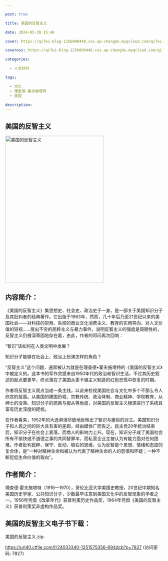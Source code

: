 ```yaml
---

post: true

title: 美国的反智主义

date: 2024-05-30 15:46

cover: https://qifei-blog-1256009448.cos.ap-chengdu.myqcloud.com/qifei-blog/s33808234.jpg

coveross: https://qifei-blog-1256009448.cos.ap-chengdu.myqcloud.com/qifei-blog/s33808234.jpg

categories:

  - 人文社科

tags:

  - 文化
  - 理查德·霍夫施塔特
  - 美国

description:
---
```


## 美国的反智主义

<img alt="美国的反智主义" class="aligncenter loading" data-was-processed="true" decoding="async" fetchpriority="high" height="471" src="https://qifei-blog-1256009448.cos.ap-chengdu.myqcloud.com/qifei-blog/s33808234.jpg" style="cursor: zoom-in;" width="314"/>

## 内容简介：

《美国的反智主义》集思想史、社会史、政治史于一身，是一部关于美国知识分子及其批判者的经典著作。它出版于1963年，然而，几十年后乃至21世纪以来的美国社会——对科技的崇拜、失控的商业文化消费主义、教育的实用导向、对人文价值的轻视……层出不穷的民粹主义与暴力事件，说明反智主义的强度是周期性的，反智主义仍根深蒂固地存在着，由此，作者的叩问再次回响：

“智识”该如何在人类文明中发展？

知识分子能够在社会上、政治上扮演怎样的角色？

“反智主义”这个问题，通常被认为就是在理查德•霍夫施塔特的《美国的反智主义》中被定义的。这本书的写作灵感来自1950年代的政治和智识生活，不过其历史叙述的起点要更早，终点落在了美国从麦卡锡主义制造的红色恐慌中恢复的时期。

作者将反智主义观点当成一条主线，以此来检视美国社会与文化中多个不那么令人欣赏的层面。从美国的建国历程、宗教传统、政治体制、商业精神、学校教育，从绅士的没落、知识分子的疏离与服从等角度，对美国的反智主义根源进行了系统且富有历史深度的耙梳。

在作者看来，1952年的大选淋漓尽致地反映出了智识与庸俗的对立。美国知识分子和人民之间的巨大且有害的差距，经由媒体广而告之。民主党20年统治结束后，知识分子在社会上衰落，而商人的影响力上升。现在，知识分子成了美国社会所有不愉快或不道德之事的共同替罪羊，而私营企业主被认为有能力面对任何困难。作者批判民粹、保守、反动、极右的思维，认为反智是个思想、情绪和态度的复合体，是“一种对精神生命和被认为代表了精神生命的人的怨恨和怀疑；一种不断贬低生命价值的取向”。

## 作者简介：

理查德·霍夫施塔特（1916—1970），哥伦比亚大学美国史教授，20世纪中期知名美国历史学家、公共知识分子，少数最早注意到美国文化中的反智现象的学者之一。1956年凭借《改革年代》获普利策历史作品奖，1964年凭借《美国的反智主义》获普利策奖非虚构作品奖。

## 美国的反智主义电子书下载：

美国的反智主义.zip: 

https://url40.ctfile.com/f/24033340-1251575356-694dcb?p=7827 (访问密码: 7827)
